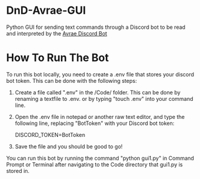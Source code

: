 # DnD-Avrae-GUI
Python GUI for sending text commands through a Discord bot to be read and interpreted by the [Avrae Discord Bot](https://github.com/avrae/avrae)

# How To Run The Bot
To run this bot locally, you need to create a .env file that stores your discord bot token. This can be done with the following steps:

1. Create a file called ".env" in the /Code/ folder. This can be done by renaming a textfile to .env. or by typing "touch .env" into your command line.

2. Open the .env file in notepad or another raw text editor, and type the following line, replacing "BotToken" with your Discord bot token:
    
    DISCORD_TOKEN=BotToken
   
3. Save the file and you should be good to go!

You can run this bot by running the command "python gui1.py" in Command Prompt or Terminal after navigating to the Code directory that gui1.py is stored in.
